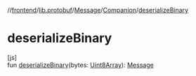 //[frontend](../../../../index.md)/[lib.protobuf](../../index.md)/[Message](../index.md)/[Companion](index.md)/[deserializeBinary](deserialize-binary.md)

# deserializeBinary

[js]\
fun [deserializeBinary](deserialize-binary.md)(bytes: [Uint8Array](https://kotlinlang.org/api/latest/jvm/stdlib/org.khronos.webgl/-uint8-array/index.html)): [Message](../index.md)
